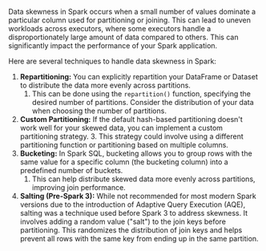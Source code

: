 Data skewness in Spark occurs when a small number of values dominate a particular column used for partitioning or joining. 
	This can lead to uneven workloads across executors, where some executors handle a disproportionately large amount of data compared to others. 
	This can significantly impact the performance of your Spark application.

Here are several techniques to handle data skewness in Spark:

1. **Repartitioning:** You can explicitly repartition your DataFrame or Dataset to distribute the data more evenly across partitions. 
	1. This can be done using the `repartition()` function, specifying the desired number of partitions. Consider the distribution of your data when choosing the number of partitions.
2. **Custom Partitioning:** If the default hash-based partitioning doesn't work well for your skewed data, you can implement a custom partitioning strategy. 
	3. This strategy could involve using a different partitioning function or partitioning based on multiple columns.
3. **Bucketing:** In Spark SQL, bucketing allows you to group rows with the same value for a specific column (the bucketing column) into a predefined number of buckets.
	1. This can help distribute skewed data more evenly across partitions, improving join performance.
4. **Salting (Pre-Spark 3):** While not recommended for most modern Spark versions due to the introduction of Adaptive Query Execution (AQE), salting was a technique used before Spark 3 to address skewness. It involves adding a random value ("salt") to the join keys before partitioning. This randomizes the distribution of join keys and helps prevent all rows with the same key from ending up in the same partition.